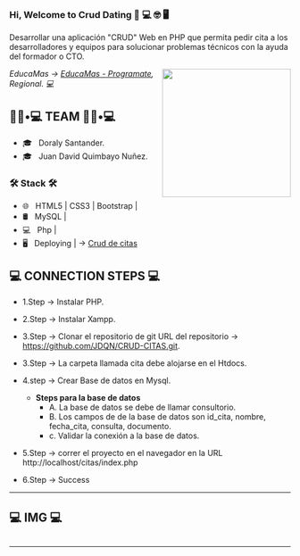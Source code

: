 ### Hi, Welcome to Crud Dating 👋 💻 🤓 🖥

<p>Desarrollar una aplicación "CRUD" Web en PHP que permita pedir cita a los desarrolladores y equipos para solucionar problemas técnicos con la ayuda del formador o CTO.</p>

<img align='right' src="https://media.giphy.com/media/M9gbBd9nbDrOTu1Mqx/giphy.gif" width="230">

<p><em> EducaMas -> <a href="https://educamas.com.co/"> EducaMas - Programate</a>, Regional. 💻 </br>
</em></p>

<h2> 👨🏻•💻 TEAM 👨🏻•💻 </h2>

- 🎓 &nbsp; Doraly Santander.
- 🎓 &nbsp; Juan David Quimbayo Nuñez.


<h3>🛠 Stack 🛠 </h3>

- 🌐 &nbsp; HTML5 | CSS3 | Bootstrap |
- 🛢 &nbsp; MySQL | 
- 💻 &nbsp; Php |
- 🖥 &nbsp; Deploying | -> <a href="http://crudcitas.infinityfreeapp.com/citas/index.php">Crud de citas</a>

<h2>💻 CONNECTION STEPS 💻</h2>

- 1.Step -> Instalar PHP.
- 2.Step -> Instalar Xampp.
- 3.Step -> Clonar el repositorio de git URL del repositorio -> https://github.com/JDQN/CRUD-CITAS.git.
- 3.Step -> La carpeta llamada cita debe alojarse en el Htdocs.
- 4.step -> Crear Base de datos en Mysql. 

  - <strong> Steps para la base de datos </strong>
    - A. La base de datos se debe de llamar consultorio.
    - B. Los campos de de la base de datos son id_cita, nombre, fecha_cita, consulta, documento.
    - c. Validar la conexión a la base de datos.
   
- 5.Step -> correr el proyecto en el navegador en la URL http://localhost/citas/index.php
- 6.Step -> Success
  
---
<h2>💻 IMG 💻</h2>

<img src="" />

---

